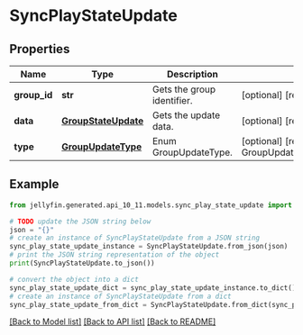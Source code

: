 # SyncPlayStateUpdate


## Properties

Name | Type | Description | Notes
------------ | ------------- | ------------- | -------------
**group_id** | **str** | Gets the group identifier. | [optional] [readonly] 
**data** | [**GroupStateUpdate**](GroupStateUpdate.md) | Gets the update data. | [optional] [readonly] 
**type** | [**GroupUpdateType**](GroupUpdateType.md) | Enum GroupUpdateType. | [optional] [readonly] [default to GroupUpdateType.STATEUPDATE]

## Example

```python
from jellyfin.generated.api_10_11.models.sync_play_state_update import SyncPlayStateUpdate

# TODO update the JSON string below
json = "{}"
# create an instance of SyncPlayStateUpdate from a JSON string
sync_play_state_update_instance = SyncPlayStateUpdate.from_json(json)
# print the JSON string representation of the object
print(SyncPlayStateUpdate.to_json())

# convert the object into a dict
sync_play_state_update_dict = sync_play_state_update_instance.to_dict()
# create an instance of SyncPlayStateUpdate from a dict
sync_play_state_update_from_dict = SyncPlayStateUpdate.from_dict(sync_play_state_update_dict)
```
[[Back to Model list]](README.md#documentation-for-models) [[Back to API list]](README.md#documentation-for-api-endpoints) [[Back to README]](README.md)


